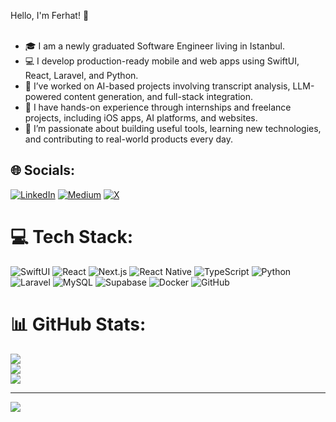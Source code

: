 Hello, I'm Ferhat! 👋<br><br>
- 🎓 I am a newly graduated Software Engineer living in Istanbul.<br>
- 💻 I develop production-ready mobile and web apps using SwiftUI, React, Laravel, and Python.<br>
- 🧠 I’ve worked on AI-based projects involving transcript analysis, LLM-powered content generation, and full-stack integration.<br>
- 🚀 I have hands-on experience through internships and freelance projects, including iOS apps, AI platforms, and websites.<br>
- 🌱 I’m passionate about building useful tools, learning new technologies, and contributing to real-world products every day.<br>

## 🌐 Socials:
[![LinkedIn](https://img.shields.io/badge/LinkedIn-%230077B5.svg?logo=linkedin&logoColor=white)](https://linkedin.com/in/ferhat-taşlı-674953218) [![Medium](https://img.shields.io/badge/Medium-12100E?logo=medium&logoColor=white)](https://medium.com/@ferhatsli) [![X](https://img.shields.io/badge/X-black.svg?logo=X&logoColor=white)](https://x.com/EvooDev) 

# 💻 Tech Stack:
![SwiftUI](https://img.shields.io/badge/swiftui-%23FA7343.svg?style=flat-square&logo=swift&logoColor=white)
![React](https://img.shields.io/badge/react-%2320232a.svg?style=flat-square&logo=react&logoColor=%2361DAFB)
![Next.js](https://img.shields.io/badge/next.js-000000?style=flat-square&logo=nextdotjs&logoColor=white)
![React Native](https://img.shields.io/badge/react_native-20232A?style=flat-square&logo=react&logoColor=61DAFB)
![TypeScript](https://img.shields.io/badge/typescript-%23007ACC.svg?style=flat-square&logo=typescript&logoColor=white)
![Python](https://img.shields.io/badge/python-3670A0?style=flat-square&logo=python&logoColor=ffdd54)
![Laravel](https://img.shields.io/badge/laravel-%23FF2D20.svg?style=flat-square&logo=laravel&logoColor=white)
![MySQL](https://img.shields.io/badge/mysql-%2300000f.svg?style=flat-square&logo=mysql&logoColor=white)
![Supabase](https://img.shields.io/badge/supabase-3ECF8E?style=flat-square&logo=supabase&logoColor=white)
![Docker](https://img.shields.io/badge/docker-%230db7ed.svg?style=flat-square&logo=docker&logoColor=white)
![GitHub](https://img.shields.io/badge/github-%23121011.svg?style=flat-square&logo=github&logoColor=white)
# 📊 GitHub Stats:
![](https://github-readme-stats.vercel.app/api?username=ferhatsli&theme=vision-friendly-dark&hide_border=false&include_all_commits=false&count_private=false)<br/>
![](https://github-readme-streak-stats.herokuapp.com/?user=ferhatsli&theme=vision-friendly-dark&hide_border=false)<br/>
![](https://github-readme-stats.vercel.app/api/top-langs/?username=ferhatsli&theme=vision-friendly-dark&hide_border=false&include_all_commits=false&count_private=false&layout=compact)

---
[![](https://visitcount.itsvg.in/api?id=ferhatsli&icon=0&color=3)](https://visitcount.itsvg.in)

<!-- Proudly created with GPRM ( https://gprm.itsvg.in ) -->

